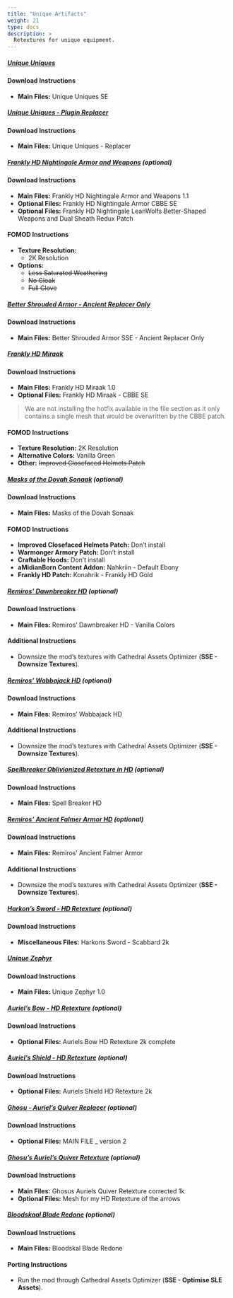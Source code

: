 ```yaml
---
title: "Unique Artifacts"
weight: 21
type: docs
description: >
  Retextures for unique equipment.
---
```


##### [Unique Uniques](https://www.nexusmods.com/skyrimspecialedition/mods/3334?tab=files)

#### Download Instructions

* **Main Files:** Unique Uniques SE

##### [Unique Uniques - Plugin Replacer](https://www.nexusmods.com/skyrimspecialedition/mods/23614?tab=files)

#### Download Instructions

* **Main Files:** Unique Uniques - Replacer

##### [Frankly HD Nightingale Armor and Weapons](https://www.nexusmods.com/skyrimspecialedition/mods/18560?tab=files) (optional)

#### Download Instructions

* **Main Files:** Frankly HD Nightingale Armor and Weapons 1.1
* **Optional Files:** Frankly HD Nightingale Armor CBBE SE
* **Optional Files:** Frankly HD Nightingale LeanWolfs Better-Shaped Weapons and Dual Sheath Redux Patch

#### FOMOD Instructions

* **Texture Resolution:**
  * 2K Resolution
* **Options:**
  * ~~Less Saturated Weathering~~
  * ~~No Cloak~~
  * ~~Full Glove~~

##### [Better Shrouded Armor - Ancient Replacer Only](https://www.nexusmods.com/skyrimspecialedition/mods/26111?tab=files)

#### Download Instructions

* **Main Files:** Better Shrouded Armor SSE - Ancient Replacer Only

##### [Frankly HD Miraak](https://www.nexusmods.com/skyrimspecialedition/mods/19699?tab=files)

#### Download Instructions

* **Main Files:** Frankly HD Miraak 1.0
* **Optional Files:** Frankly HD Miraak - CBBE SE

> We are not installing the hotfix available in the file section as it only contains a single mesh that would be overwritten by the CBBE patch.

#### FOMOD Instructions

* **Texture Resolution:** 2K Resolution
* **Alternative Colors:** Vanilla Green
* **Other:** ~~Improved Closefaced Helmets Patch~~

##### [Masks of the Dovah Sonaak](https://www.nexusmods.com/skyrimspecialedition/mods/23251?tab=files) (optional)

#### Download Instructions

* **Main Files:** Masks of the Dovah Sonaak

#### FOMOD Instructions

* **Improved Closefaced Helmets Patch:** Don’t install
* **Warmonger Armory Patch:** Don’t install
* **Craftable Hoods:** Don’t install
* **aMidianBorn Content Addon:** Nahkriin - Default Ebony
* **Frankly HD Patch:** Konahrik - Frankly HD Gold

##### [Remiros’ Dawnbreaker HD](https://www.nexusmods.com/skyrimspecialedition/mods/22334?tab=files) (optional)

#### Download Instructions

* **Main Files:** Remiros’ Dawnbreaker HD - Vanilla Colors

#### Additional Instructions

* Downsize the mod’s textures with Cathedral Assets Optimizer (**SSE - Downsize Textures**).

##### [Remiros’ Wabbajack HD](https://www.nexusmods.com/skyrimspecialedition/mods/18853?tab=files) (optional)

#### Download Instructions

* **Main Files:** Remiros’ Wabbajack HD

#### Additional Instructions

* Downsize the mod’s textures with Cathedral Assets Optimizer (**SSE - Downsize Textures**).

##### [Spellbreaker Oblivionized Retexture in HD](https://www.nexusmods.com/skyrimspecialedition/mods/32430?tab=files) (optional)

#### Download Instructions

* **Main Files:** Spell Breaker HD

##### [Remiros’ Ancient Falmer Armor HD](https://www.nexusmods.com/skyrimspecialedition/mods/22458?tab=files) (optional)

#### Download Instructions

* **Main Files:** Remiros’ Ancient Falmer Armor

#### Additional Instructions

* Downsize the mod’s textures with Cathedral Assets Optimizer (**SSE - Downsize Textures**).

##### [Harkon’s Sword - HD Retexture](https://www.nexusmods.com/skyrim/mods/52004?tab=files) (optional)

#### Download Instructions

* **Miscellaneous Files:** Harkons Sword - Scabbard 2k

##### [Unique Zephyr](https://www.nexusmods.com/skyrimspecialedition/mods/16956?tab=files)

#### Download Instructions

* **Main Files:** Unique Zephyr 1.0

##### [Auriel’s Bow - HD Retexture](https://www.nexusmods.com/skyrim/mods/44333?tab=files) (optional)

#### Download Instructions

* **Optional Files:** Auriels Bow HD Retexture 2k complete

##### [Auriel’s Shield - HD Retexture](https://www.nexusmods.com/skyrim/mods/51148?tab=files) (optional)

#### Download Instructions

* **Optional Files:** Auriels Shield HD Retexture 2k

##### [Ghosu - Auriel’s Quiver Replacer](https://www.nexusmods.com/skyrim/mods/51822?tab=files) (optional)

#### Download Instructions

* **Optional Files:** MAIN FILE _ version 2

##### [Ghosu’s Auriel’s Quiver Retexture](https://www.nexusmods.com/skyrim/mods/58218?tab=files) (optional)

#### Download Instructions

* **Main Files:** Ghosus Auriels Quiver Retexture corrected 1k
* **Optional Files:** Mesh for my HD Retexture of the arrows

##### [Bloodskaal Blade Redone](https://www.nexusmods.com/skyrim/mods/54229?tab=files) (optional)

#### Download Instructions

* **Main Files:** Bloodskal Blade Redone

#### Porting Instructions

* Run the mod through Cathedral Assets Optimizer (**SSE - Optimise SLE Assets**).
